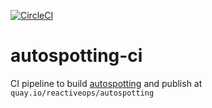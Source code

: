 [![CircleCI](https://circleci.com/gh/reactiveops/autospotting-ci/tree/master.svg?style=svg)](https://circleci.com/gh/reactiveops/autospotting-ci/tree/master)

# autospotting-ci

CI pipeline to build [autospotting](https://github.com/AutoSpotting/AutoSpotting) and publish at `quay.io/reactiveops/autospotting`
